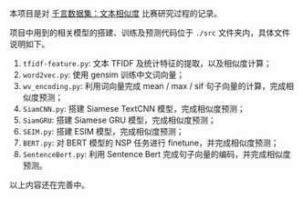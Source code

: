 本项目是对 [千言数据集：文本相似度](https://aistudio.baidu.com/aistudio/competition/detail/45/0/task-definition) 比赛研究过程的记录。

项目中用到的相关模型的搭建、训练及预测代码位于 `./src` 文件夹内，具体文件说明如下。

1. `tfidf-feature.py`: 文本 TFIDF 及统计特征的提取，以及相似度计算；
2. `word2vec.py`: 使用 gensim 训练中文词向量；
3. `wv_encoding.py`: 利用词向量完成 mean / max / sif 句子向量的计算，完成相似度预测；
4. `SiamCNN.py`: 搭建 Siamese TextCNN 模型，完成相似度预测；
5. `SiamGRU`: 搭建 Siamese GRU 模型，完成相似度预测；
6. `SEIM.py`: 搭建 ESIM 模型，完成相似度预测；
7. `BERT.py`: 对 BERT 模型的 NSP 任务进行 finetune，并完成相似度预测；
8. `SentenceBert.py`: 利用 Sentence Bert 完成句子向量的编码，并完成相似度预测。

以上内容还在完善中。
